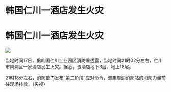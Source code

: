 # 韩国仁川一酒店发生火灾

# 韩国仁川一酒店发生火灾

![](https://inews.gtimg.com/om_bt/O1fXaNcn2-E2HGlQyQhQGHnLB3FBy5Z-UAs5FvRdVbcnQAA/1000)

当地时间17日，据韩国仁川工业园区消防署透露，当地时间21时02分左右，仁川市南洞区一家酒店发生火灾。据悉，该酒店地下3层、地上18层。

21时18分左右，消防部门发布“第二阶段”应对命令，调集周边消防站的消防力量前往现场扑救。（央视）

